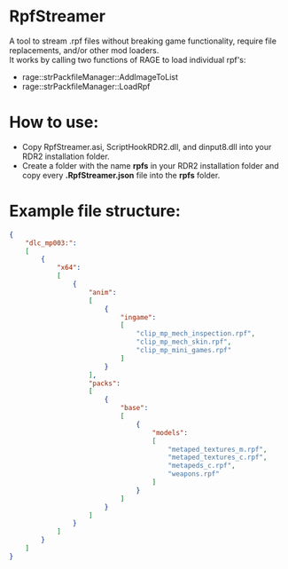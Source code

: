 # RpfStreamer
A tool to stream .rpf files without breaking game functionality, require file replacements, and/or other mod loaders. </br>
It works by calling two functions of RAGE to load individual rpf's:
- rage::strPackfileManager::AddImageToList
- rage::strPackfileManager::LoadRpf

# How to use:
- Copy RpfStreamer.asi, ScriptHookRDR2.dll, and dinput8.dll into your RDR2 installation folder.
- Create a folder with the name **rpfs** in your RDR2 installation folder and copy every **.RpfStreamer.json** file into the **rpfs** folder.

# Example file structure:
```json
{
    "dlc_mp003:":
    [
        {
            "x64":
            [
                {
                    "anim":
                    [
                        {
                            "ingame":
                            [
                                "clip_mp_mech_inspection.rpf",
                                "clip_mp_mech_skin.rpf",
                                "clip_mp_mini_games.rpf"
                            ]
                        }
                    ],
                    "packs":
                    [
                        {
                            "base":
                            [
                                {
                                    "models":
                                    [
                                        "metaped_textures_m.rpf",
                                        "metaped_textures_c.rpf",
                                        "metapeds_c.rpf",
                                        "weapons.rpf"
                                    ]
                                }
                            ]
                        }
                    ]
                }
            ]
        }
    ]
}
```
